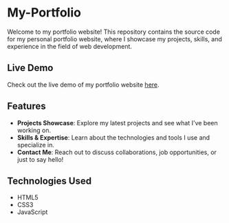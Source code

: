 # My-Portfolio

Welcome to my portfolio website! This repository contains the source code for my personal portfolio website, where I showcase my projects, skills, and experience in the field of web development.

## Live Demo

Check out the live demo of my portfolio website [here](https://sagnik-bose-portfolio.vercel.app/).

## Features

- **Projects Showcase**: Explore my latest projects and see what I've been working on.
- **Skills & Expertise**: Learn about the technologies and tools I use and specialize in.
- **Contact Me**: Reach out to discuss collaborations, job opportunities, or just to say hello!

## Technologies Used

- HTML5
- CSS3
- JavaScript










